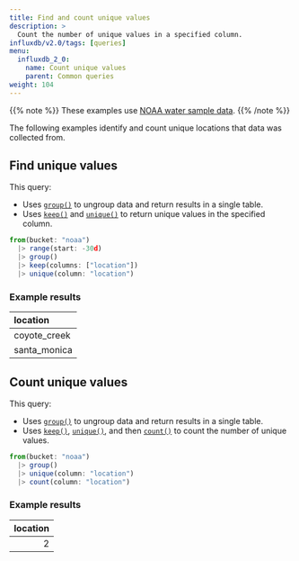 ```yaml
---
title: Find and count unique values
description: >
  Count the number of unique values in a specified column.
influxdb/v2.0/tags: [queries]
menu:
  influxdb_2_0:
    name: Count unique values
    parent: Common queries
weight: 104
---
```


{{% note %}}
These examples use [NOAA water sample data](/influxdb/v2.0/reference/sample-data/#noaa-water-sample-data).
{{% /note %}}

The following examples identify and count unique locations that data was collected from.

## Find unique values

This query:

  - Uses [`group()`](/influxdb/v2.0/reference/flux/stdlib/built-in/transformations/group/) to ungroup data and return results in a single table.
  - Uses [`keep()`](/influxdb/v2.0/reference/flux/stdlib/built-in/transformations/keep/) and [`unique()`](/influxdb/v2.0/reference/flux/stdlib/built-in/transformations/selectors/unique/) to return unique values in the specified column.

```js
from(bucket: "noaa")
  |> range(start: -30d)
  |> group()
  |> keep(columns: ["location"])
  |> unique(column: "location")
```

### Example results
| location     |
|:--------     |
| coyote_creek |
| santa_monica |

## Count unique values

This query:

  - Uses [`group()`](/influxdb/v2.0/reference/flux/stdlib/built-in/transformations/group/) to ungroup data and return results in a single table.
  - Uses [`keep()`](/influxdb/v2.0/reference/flux/stdlib/built-in/transformations/keep/), [`unique()`](/influxdb/v2.0/reference/flux/stdlib/built-in/transformations/selectors/unique/), and then [`count()`](/influxdb/v2.0/reference/flux/stdlib/built-in/transformations/aggregates/count/) to count the number of unique values.

```js
from(bucket: "noaa")
  |> group()
  |> unique(column: "location")
  |> count(column: "location")
```

### Example results

| location  |
| ---------:|
| 2         |
